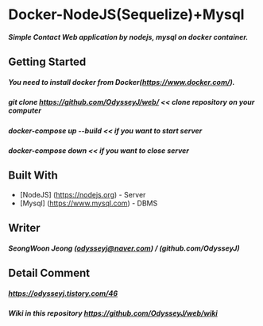# Docker-NodeJS(Sequelize)+Mysql
##### Simple Contact Web application by nodejs, mysql on docker container.

## Getting Started
##### You need to install docker from Docker(https://www.docker.com/).
##### git clone https://github.com/OdysseyJ/web/  << clone repository on your computer
##### docker-compose up --build << if you want to start server
##### docker-compose down << if you want to close server

## Built With
* [NodeJS] (https://nodejs.org) - Server
* [Mysql] (https://www.mysql.com) - DBMS

## Writer
##### SeongWoon Jeong (odysseyj@naver.com) / (github.com/OdysseyJ)

## Detail Comment
##### https://odysseyj.tistory.com/46
##### Wiki in this repository https://github.com/OdysseyJ/web/wiki
